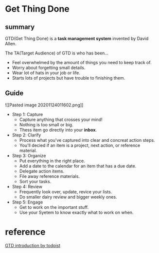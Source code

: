 # Get Thing Done

## summary

GTD(Get Thing Done) is a **task management system** invented by David Allen.

The TA(Target Audience) of GTD is who has been...

- Feel overwhelmed by the amount of things you need to keep track of.
- Worry about forgetting small details.
- Wear lot of hats in your job or life.
- Starts lots of projects but have trouble to finishing them. 

## Guide

![[Pasted image 20201124011602.png]]

- Step 1: Capture
	- Capture anything that crosses your mind!
	- Nothing is too small or big.
	- Thess item go directly into your **inbox**. 
- Step 2: Clarify
	- Process what you've captured into clear and concreat action steps.
	- You'll decied if an item is a project, next action, or reference material.
- Step 3: Organize
	- Put everything in the right place.
	- Add a date to the calendar for an item that has a due date.
	- Delegate action items.
	- File away reference materials.
	- Sort your tasks.
- Step 4: Review
	- Frequently look over, update, revice your lists.
	- Do smaller dairy review and bigger weekly ones.
- Step 5: Engage
	- Get to work on the important stuff.
	- Use your Syetem to know exactly what to work on when.

# reference

[GTD introduction by todoist](https://todoist.com/productivity-methods/getting-things-done)